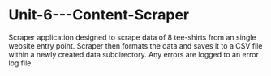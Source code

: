 # Unit-6---Content-Scraper
Scraper application designed to scrape data of 8 tee-shirts from an single website entry point.
Scraper then formats the data and saves it to a CSV file within a newly created data subdirectory.
Any errors are logged to an error log file.
